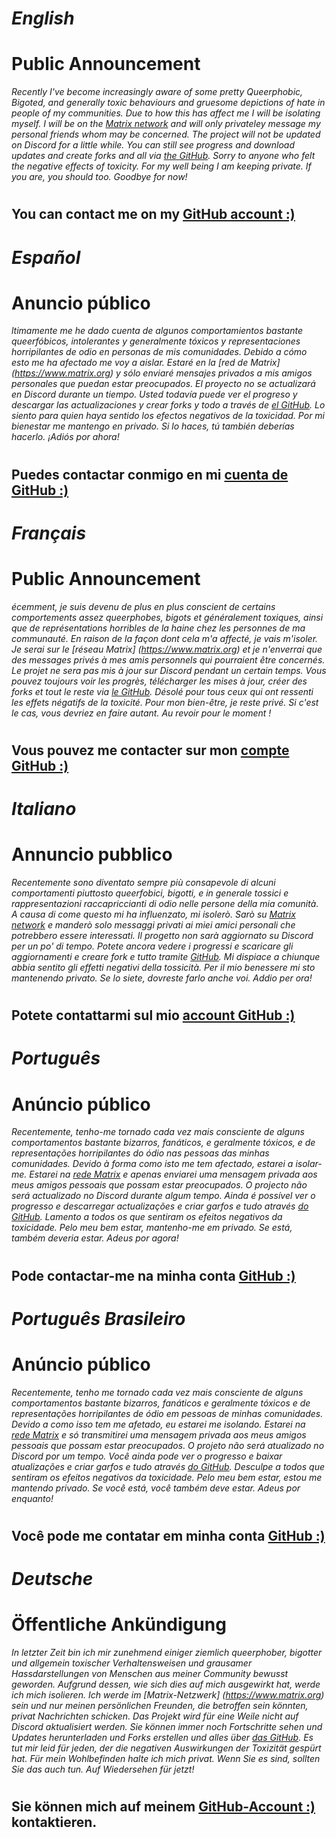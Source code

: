 # *English*

# Public Announcement
  _Recently I've become increasingly aware of some pretty Queerphobic, Bigoted, and generally toxic behaviours and gruesome depictions of hate in people of my communities.
  Due to how this has affect me I will be isolating myself. I will be on the [Matrix network](https://www.matrix.org) and will only privateley message my personal friends whom may be concerned.
  The project will not be updated on Discord for a little while. You can still see progress and download updates and create forks and all via [the GitHub](https://www.github.com/VansKFC/DLVK).
  Sorry to anyone who felt the negative effects of toxicity. For my well being I am keeping private. If you are, you should too. Goodbye for now!_
#

## You can contact me on my [GitHub account :)](https://www.github.com/VansKFC)

## 

# *Español*

# Anuncio público
  _ltimamente me he dado cuenta de algunos comportamientos bastante queerfóbicos, intolerantes y generalmente tóxicos y representaciones horripilantes de odio en personas de mis comunidades.
  Debido a cómo esto me ha afectado me voy a aislar. Estaré en la [red de Matrix] (https://www.matrix.org) y sólo enviaré mensajes privados a mis amigos personales que puedan estar preocupados.
  El proyecto no se actualizará en Discord durante un tiempo. Usted todavía puede ver el progreso y descargar las actualizaciones y crear forks y todo a través de [el GitHub](https://www.github.com/VansKFC/DLVK).
  Lo siento para quien haya sentido los efectos negativos de la toxicidad. Por mi bienestar me mantengo en privado. Si lo haces, tú también deberías hacerlo. ¡Adiós por ahora!_
#

## Puedes contactar conmigo en mi [cuenta de GitHub :)](https://www.github.com/VansKFC)

# *Français*

# Public Announcement
  _écemment, je suis devenu de plus en plus conscient de certains comportements assez queerphobes, bigots et généralement toxiques, ainsi que de représentations horribles de la haine chez les personnes de ma communauté.
  En raison de la façon dont cela m'a affecté, je vais m'isoler. Je serai sur le [réseau Matrix] (https://www.matrix.org) et je n'enverrai que des messages privés à mes amis personnels qui pourraient être concernés.
  Le projet ne sera pas mis à jour sur Discord pendant un certain temps. Vous pouvez toujours voir les progrès, télécharger les mises à jour, créer des forks et tout le reste via [le GitHub](https://www.github.com/VansKFC/DLVK).
  Désolé pour tous ceux qui ont ressenti les effets négatifs de la toxicité. Pour mon bien-être, je reste privé. Si c'est le cas, vous devriez en faire autant. Au revoir pour le moment !_
#

## Vous pouvez me contacter sur mon [compte GitHub :)](https://www.github.com/VansKFC)

# *Italiano*


# Annuncio pubblico
 _Recentemente sono diventato sempre più consapevole di alcuni comportamenti piuttosto queerfobici, bigotti, e in generale tossici e rappresentazioni raccapriccianti di odio nelle persone della mia comunità.
  A causa di come questo mi ha influenzato, mi isolerò. Sarò su [Matrix network](https://www.matrix.org) e manderò solo messaggi privati ai miei amici personali che potrebbero essere interessati.
  Il progetto non sarà aggiornato su Discord per un po' di tempo. Potete ancora vedere i progressi e scaricare gli aggiornamenti e creare fork e tutto tramite [GitHub](https://www.github.com/VansKFC/DLVK).
  Mi dispiace a chiunque abbia sentito gli effetti negativi della tossicità. Per il mio benessere mi sto mantenendo privato. Se lo siete, dovreste farlo anche voi. Addio per ora!_
#

## Potete contattarmi sul mio [account GitHub :)](https://www.github.com/VansKFC)

# *Português*

# Anúncio público
  _Recentemente, tenho-me tornado cada vez mais consciente de alguns comportamentos bastante bizarros, fanáticos, e geralmente tóxicos, e de representações horripilantes do ódio nas pessoas das minhas comunidades.
  Devido à forma como isto me tem afectado, estarei a isolar-me. Estarei na [rede Matrix](https://www.matrix.org) e apenas enviarei uma mensagem privada aos meus amigos pessoais que possam estar preocupados.
  O projecto não será actualizado no Discord durante algum tempo. Ainda é possível ver o progresso e descarregar actualizações e criar garfos e tudo através [do GitHub](https://www.github.com/VansKFC/DLVK).
  Lamento a todos os que sentiram os efeitos negativos da toxicidade. Pelo meu bem estar, mantenho-me em privado. Se está, também deveria estar. Adeus por agora!_
#

## Pode contactar-me na minha conta [GitHub :)](https://www.github.com/VansKFC)

# *Português Brasileiro*

# Anúncio público
 _Recentemente, tenho me tornado cada vez mais consciente de alguns comportamentos bastante bizarros, fanáticos e geralmente tóxicos e de representações horripilantes de ódio em pessoas de minhas comunidades.
  Devido a como isso tem me afetado, eu estarei me isolando. Estarei na [rede Matrix](https://www.matrix.org) e só transmitirei uma mensagem privada aos meus amigos pessoais que possam estar preocupados.
  O projeto não será atualizado no Discord por um tempo. Você ainda pode ver o progresso e baixar atualizações e criar garfos e tudo através [do GitHub](https://www.github.com/VansKFC/DLVK).
  Desculpe a todos que sentiram os efeitos negativos da toxicidade. Pelo meu bem estar, estou me mantendo privado. Se você está, você também deve estar. Adeus por enquanto!_
#

## Você pode me contatar em minha conta [GitHub :)](https://www.github.com/VansKFC)

# *Deutsche*

# Öffentliche Ankündigung
 _In letzter Zeit bin ich mir zunehmend einiger ziemlich queerphober, bigotter und allgemein toxischer Verhaltensweisen und grausamer Hassdarstellungen von Menschen aus meiner Community bewusst geworden.
  Aufgrund dessen, wie sich dies auf mich ausgewirkt hat, werde ich mich isolieren. Ich werde im [Matrix-Netzwerk] (https://www.matrix.org) sein und nur meinen persönlichen Freunden, die betroffen sein könnten, privat Nachrichten schicken.
  Das Projekt wird für eine Weile nicht auf Discord aktualisiert werden. Sie können immer noch Fortschritte sehen und Updates herunterladen und Forks erstellen und alles über [das GitHub](https://www.github.com/VansKFC/DLVK).
  Es tut mir leid für jeden, der die negativen Auswirkungen der Toxizität gespürt hat. Für mein Wohlbefinden halte ich mich privat. Wenn Sie es sind, sollten Sie das auch tun. Auf Wiedersehen für jetzt!_
#

## Sie können mich auf meinem [GitHub-Account :)](https://www.github.com/VansKFC) kontaktieren.
